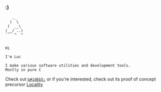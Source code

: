 ### :)

```
   ._
  (  \
 (  __\
(__/ ..) 
``` ^  ^


Hi

I'm Luc

I make various software utilities and development tools.
Mostly in pure C

```

Check out [`&#1d6b5;`](https://github.com/LucAlexander/Xi) or if you're interested, check out its proof of concept precursor [Locality](https://github.com/LucAlexander/Locality)


